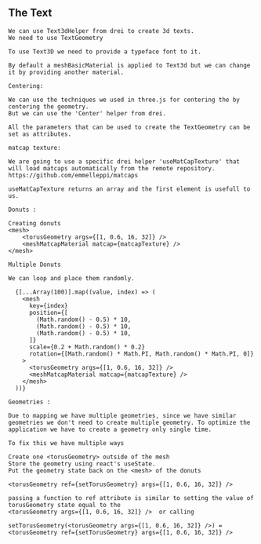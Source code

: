 ## The Text

    We can use Text3dHelper from drei to create 3d texts.
    We need to use TextGeometry

    To use Text3D we need to provide a typeface font to it.

    By default a meshBasicMaterial is applied to Text3d but we can change it by providing another material.

    Centering:

    We can use the techniques we used in three.js for centering the by centering the geometry.
    But we can use the 'Center' helper from drei.

    All the parameters that can be used to create the TextGeometry can be set as attributes.

    matcap texture:

    We are going to use a specific drei helper 'useMatCapTexture' that will load matcaps automatically from the remote repository.
    https://github.com/emmelleppi/matcaps

    useMatCapTexture returns an array and the first element is usefull to us.

    Donuts :

    Creating donuts
    <mesh>
        <torusGeometry args={[1, 0.6, 16, 32]} />
        <meshMatcapMaterial matcap={matcapTexture} />
    </mesh>

    Multiple Donuts

    We can loop and place them randomly.

      {[...Array(100)].map((value, index) => (
        <mesh
          key={index}
          position={[
            (Math.random() - 0.5) * 10,
            (Math.random() - 0.5) * 10,
            (Math.random() - 0.5) * 10,
          ]}
          scale={0.2 + Math.random() * 0.2}
          rotation={[Math.random() * Math.PI, Math.random() * Math.PI, 0]}
        >
          <torusGeometry args={[1, 0.6, 16, 32]} />
          <meshMatcapMaterial matcap={matcapTexture} />
        </mesh>
      ))}

    Geometries :

    Due to mapping we have multiple geometries, since we have similar geometries we don't need to create multiple geometry. To optimize the application we have to create a geometry only single time.

    To fix this we have multiple ways

    Create one <torusGeometry> outside of the mesh
    Store the geometry using react's useState.
    Put the geometry state back on the <mesh> of the donuts

    <torusGeometry ref={setTorusGeometry} args={[1, 0.6, 16, 32]} />

    passing a function to ref attribute is similar to setting the value of torusGeometry state equal to the
    <torusGeometry args={[1, 0.6, 16, 32]} />  or calling

    setTorusGeometry(<torusGeometry args={[1, 0.6, 16, 32]} />) =  <torusGeometry ref={setTorusGeometry} args={[1, 0.6, 16, 32]} />
